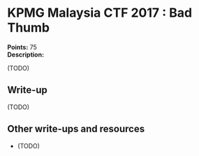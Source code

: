 # KPMG Malaysia CTF 2017 : Bad Thumb

**Points:** 75   
**Description:**

(TODO)

## Write-up

(TODO)

## Other write-ups and resources

* (TODO)